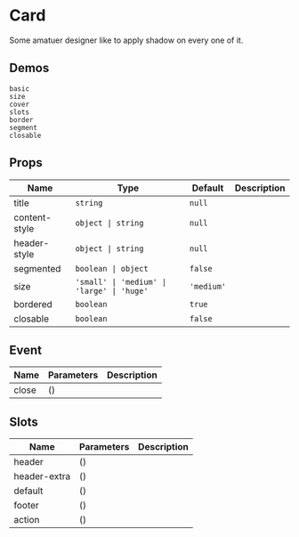 # Card
Some amatuer designer like to apply shadow on every one of it.
## Demos
```demo
basic
size
cover
slots
border
segment
closable
```
## Props
|Name|Type|Default|Description|
|-|-|-|-|
|title|`string`|`null`||
|content-style|`object \| string`|`null`||
|header-style|`object \| string`|`null`||
|segmented|`boolean \| object`|`false`||
|size|`'small' \| 'medium' \| 'large' \| 'huge'`|`'medium'`||
|bordered|`boolean`|`true`||
|closable|`boolean`|`false`||

## Event
|Name|Parameters|Description|
|-|-|-|
|close|()||

## Slots
|Name|Parameters|Description|
|-|-|-|
|header|()||
|header-extra|()||
|default|()||
|footer|()||
|action|()||